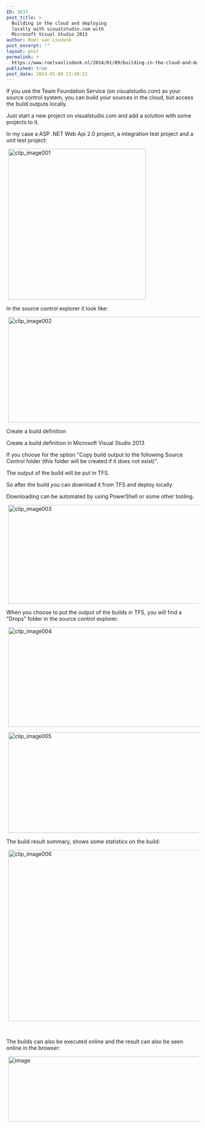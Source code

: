 ```yaml
---
ID: 3637
post_title: >
  Building in the cloud and deploying
  locally with visualstudio.com with
  Microsoft Visual Studio 2013
author: Roel van Lisdonk
post_excerpt: ""
layout: post
permalink: >
  https://www.roelvanlisdonk.nl/2014/01/09/building-in-the-cloud-and-deploying-locally-with-visualstudio-com-with-microsoft-visual-studio-2013/
published: true
post_date: 2014-01-09 21:49:21
---
```

<p>If you use the Team Foundation Service (on visualstudio.com) as your source control system, you can build your sources in the cloud, but access the build outputs locally. </p>  <p>Just start a new project on visualstudio.com and add a solution with some projects to it.</p>  <p>In my case a ASP .NET Web Api 2.0 project, a integration test project and a unit test project:</p>  <p><a href="http://www.roelvanlisdonk.nl/wp-content/uploads/2014/01/clip_image001.png" rel="lightbox"><img title="clip_image001" style="border-top: 0px; border-right: 0px; background-image: none; border-bottom: 0px; padding-top: 0px; padding-left: 0px; margin: 0px 5px; border-left: 0px; display: inline; padding-right: 0px" border="0" alt="clip_image001" src="http://www.roelvanlisdonk.nl/wp-content/uploads/2014/01/clip_image001_thumb.png" width="364" height="399" /></a></p>  <p>In the source control explorer it look like:</p>  <p><a href="http://www.roelvanlisdonk.nl/wp-content/uploads/2014/01/clip_image002.png" rel="lightbox"><img title="clip_image002" style="border-top: 0px; border-right: 0px; background-image: none; border-bottom: 0px; padding-top: 0px; padding-left: 0px; margin: 0px 5px; border-left: 0px; display: inline; padding-right: 0px" border="0" alt="clip_image002" src="http://www.roelvanlisdonk.nl/wp-content/uploads/2014/01/clip_image002_thumb.png" width="515" height="279" /></a></p>  <p>Create a build definition</p>  <p>Create a build definition in Microsoft Visual Studio 2013</p>  <p>If you choose for the option &quot;Copy build output to the following Source Control folder (this folder will be created if it does not exist)&quot;.</p>  <p>The output of the build will be put in TFS.</p>  <p>So after the build you can download it from TFS and deploy locally.</p>  <p>Downloading can be automated by using PowerShell or some other tooling.</p>  <p><a href="http://www.roelvanlisdonk.nl/wp-content/uploads/2014/01/clip_image003.png" rel="lightbox"><img title="clip_image003" style="border-top: 0px; border-right: 0px; background-image: none; border-bottom: 0px; padding-top: 0px; padding-left: 0px; margin: 0px 5px; border-left: 0px; display: inline; padding-right: 0px" border="0" alt="clip_image003" src="http://www.roelvanlisdonk.nl/wp-content/uploads/2014/01/clip_image003_thumb.png" width="580" height="261" /></a></p>  <p>When you choose to put the output of the builds in TFS, you will find a &quot;Drops&quot; folder in the source control explorer.</p>  <p><a href="http://www.roelvanlisdonk.nl/wp-content/uploads/2014/01/clip_image004.png" rel="lightbox"><img title="clip_image004" style="border-top: 0px; border-right: 0px; background-image: none; border-bottom: 0px; padding-top: 0px; padding-left: 0px; margin: 0px 5px; border-left: 0px; display: inline; padding-right: 0px" border="0" alt="clip_image004" src="http://www.roelvanlisdonk.nl/wp-content/uploads/2014/01/clip_image004_thumb.png" width="580" height="263" /></a></p>  <p><a href="http://www.roelvanlisdonk.nl/wp-content/uploads/2014/01/clip_image005.png" rel="lightbox"><img title="clip_image005" style="border-top: 0px; border-right: 0px; background-image: none; border-bottom: 0px; padding-top: 0px; padding-left: 0px; margin: 0px 5px; border-left: 0px; display: inline; padding-right: 0px" border="0" alt="clip_image005" src="http://www.roelvanlisdonk.nl/wp-content/uploads/2014/01/clip_image005_thumb.png" width="580" height="266" /></a></p>  <p>The build result summary, shows some statistics on the build:</p>  <p><a href="http://www.roelvanlisdonk.nl/wp-content/uploads/2014/01/clip_image006.png" rel="lightbox"><img title="clip_image006" style="border-top: 0px; border-right: 0px; background-image: none; border-bottom: 0px; padding-top: 0px; padding-left: 0px; margin: 0px 5px; border-left: 0px; display: inline; padding-right: 0px" border="0" alt="clip_image006" src="http://www.roelvanlisdonk.nl/wp-content/uploads/2014/01/clip_image006_thumb.png" width="544" height="452" /></a></p>  <p>&#160;</p>  <p>The builds can also be executed online and the result can also be seen online in the browser:</p>  <p><a href="http://www.roelvanlisdonk.nl/wp-content/uploads/2014/01/image2.png" rel="lightbox"><img title="image" style="border-top: 0px; border-right: 0px; background-image: none; border-bottom: 0px; padding-top: 0px; padding-left: 0px; margin: 0px 5px; border-left: 0px; display: inline; padding-right: 0px" border="0" alt="image" src="http://www.roelvanlisdonk.nl/wp-content/uploads/2014/01/image_thumb2.png" width="580" height="172" /></a></p>